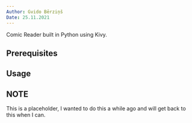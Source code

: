 ```yaml
---
Author: Gvido Bērziņš
Date: 25.11.2021
---
```


Comic Reader built in Python using Kivy.

## Prerequisites



## Usage


## NOTE

This is a placeholder, I wanted to do this a while ago and will get back
to this when I can.
